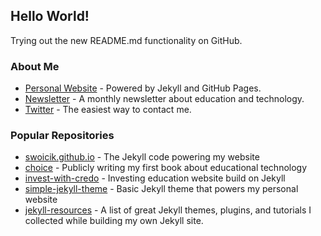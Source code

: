 ## Hello World!

Trying out the new README.md functionality on GitHub. 

### About Me
- [Personal Website](https://swoicik.com) - Powered by Jekyll and GitHub Pages.
- [Newsletter](https://swoicik.com/newsletter) - A monthly newsletter about education and technology.
- [Twitter](https://twitter.com/swoicik) - The easiest way to contact me.

### Popular Repositories
- [swoicik.github.io](https://github.com/swoicik/swoicik.github.io) - The Jekyll code powering my website
- [choice](https://github.com/swoicik/CHOICE) - Publicly writing my first book about educational technology
- [invest-with-credo](https://github.com/swoicik/credo.com) - Investing education website build on Jekyll
- [simple-jekyll-theme](https://github.com/swoicik/simple-jekll-theme) - Basic Jekyll theme that powers my personal website
- [jekyll-resources](https://github.com/swoicik/Jekyll-Resources) - A list of great Jekyll themes, plugins, and tutorials I collected while building my own Jekyll site. 
